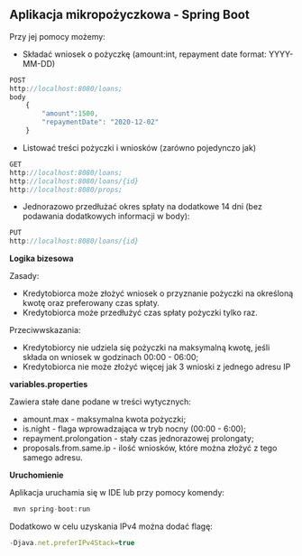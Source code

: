 ## Aplikacja mikropożyczkowa - Spring Boot

Przy jej pomocy możemy:

+ Składać wniosek o pożyczkę (amount:int, repayment date format: YYYY-MM-DD)
```javascript
POST
http://localhost:8080/loans;
body
    {
        "amount":1500,
        "repaymentDate": "2020-12-02"
    }
```
+ Listować treści pożyczki i wniosków (zarówno pojedynczo jak)
```javascript
GET
http://localhost:8080/loans;
http://localhost:8080/loans/{id}
http://localhost:8080/props;
```


+ Jednorazowo przedłużać okres spłaty na dodatkowe 14 dni
(bez podawania dodatkowych informacji w body):
```javascript
PUT
http://localhost:8080/loans/{id}
```

**Logika bizesowa**

Zasady:
+ Kredytobiorca może złożyć wniosek o przyznanie pożyczki na określoną kwotę oraz preferowany czas spłaty. 
+ Kredytobiorca może przedłużyć czas spłaty pożyczki tylko raz.

Przeciwwskazania:
+ Kredytobiorcy nie udziela się pożyczki na maksymalną kwotę, jeśli składa on wniosek w godzinach 00:00 - 06:00;
+ Kredytobiorca nie może złożyć więcej jak 3 wnioski z jednego adresu IP

**variables.properties**

Zawiera stałe dane podane w treści wytycznych:
+ amount.max - maksymalna kwota pożyczki;
+ is.night - flaga wprowadzająca w tryb nocny (00:00 - 6:00);
+ repayment.prolongation - stały czas jednorazowej prolongaty;
+ proposals.from.same.ip - ilość wniosków, które można złożyć z tego samego adresu.

**Uruchomienie** 

Aplikacja uruchamia się w IDE lub przy pomocy komendy:
```javascript
 mvn spring-boot:run
``` 
Dodatkowo w celu uzyskania IPv4 można dodać flagę:     
```javascript                                    
-Djava.net.preferIPv4Stack=true
``` 
